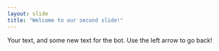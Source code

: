 ```yaml
---
layout: slide
title: "Welcome to our second slide!"
---
```

Your text, and some new text for the bot.
Use the left arrow to go back!
